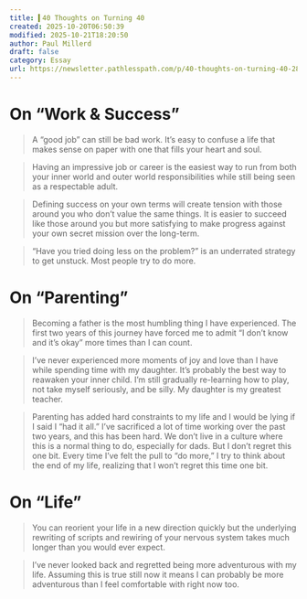 ```yaml
---
title: ▍40 Thoughts on Turning 40
created: 2025-10-20T06:50:39
modified: 2025-10-21T18:20:50
author: Paul Millerd
draft: false
category: Essay
url: https://newsletter.pathlesspath.com/p/40-thoughts-on-turning-40-287
---
```


# On “Work \& Success”

> A “good job” can still be bad work. It’s easy to confuse a life that makes sense on paper with one that fills your heart and soul.

> Having an impressive job or career is the easiest way to run from both your inner world and outer world responsibilities while still being seen as a respectable adult.

> Defining success on your own terms will create tension with those around you who don’t value the same things. It is easier to succeed like those around you but more satisfying to make progress against your own secret mission over the long-term.

> “Have you tried doing less on the problem?” is an underrated strategy to get unstuck. Most people try to do more.

# On “Parenting”

> Becoming a father is the most humbling thing I have experienced. The first two years of this journey have forced me to admit “I don’t know and it’s okay” more times than I can count.

> I’ve never experienced more moments of joy and love than I have while spending time with my daughter. It’s probably the best way to reawaken your inner child. I’m still gradually re-learning how to play, not take myself seriously, and be silly. My daughter is my greatest teacher.

> Parenting has added hard constraints to my life and I would be lying if I said I “had it all.” I’ve sacrificed a lot of time working over the past two years, and this has been hard. We don’t live in a culture where this is a normal thing to do, especially for dads. But I don’t regret this one bit. Every time I’ve felt the pull to “do more,” I try to think about the end of my life, realizing that I won’t regret this time one bit.

# On “Life”

> You can reorient your life in a new direction quickly but the underlying rewriting of scripts and rewiring of your nervous system takes much longer than you would ever expect.

> I’ve never looked back and regretted being more adventurous with my life. Assuming this is true still now it means I can probably be more adventurous than I feel comfortable with right now too.
